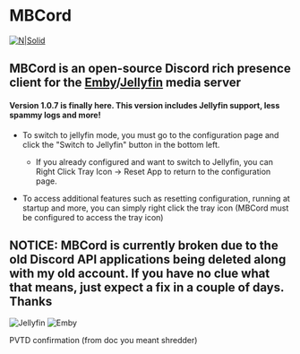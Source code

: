 # MBCord

[![N|Solid](https://i.memester.xyz/u/jbr.png)](https://electronjs.org/)

## MBCord is an open-source Discord rich presence client for the [Emby](https://emby.media/)/[Jellyfin](https://jellyfin.org) media server

#### Version 1.0.7 is finally here. This version includes Jellyfin support, less spammy logs and more!

- To switch to jellyfin mode, you must go to the configuration page and click the "Switch to Jellyfin" button in the bottom left.   
    - If you already configured and want to switch to Jellyfin, you can Right Click Tray Icon -> Reset App to return to the configuration page.

- To access additional features such as resetting configuration, running at startup and more, you can simply right click the tray icon (MBCord must be configured to access the tray icon)

## NOTICE: MBCord is currently broken due to the old Discord API applications being deleted along with my old account. If you have no clue what that means, just expect a fix in a couple of days. Thanks

![Jellyfin](https://i.memester.xyz/u/i0o.png)
![Emby](https://i.memester.xyz/u/0ik.png)

PVTD confirmation (from doc you meant shredder)
